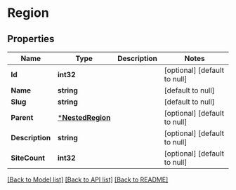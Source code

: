 # Region

## Properties
Name | Type | Description | Notes
------------ | ------------- | ------------- | -------------
**Id** | **int32** |  | [optional] [default to null]
**Name** | **string** |  | [default to null]
**Slug** | **string** |  | [default to null]
**Parent** | [***NestedRegion**](NestedRegion.md) |  | [optional] [default to null]
**Description** | **string** |  | [optional] [default to null]
**SiteCount** | **int32** |  | [optional] [default to null]

[[Back to Model list]](../README.md#documentation-for-models) [[Back to API list]](../README.md#documentation-for-api-endpoints) [[Back to README]](../README.md)


